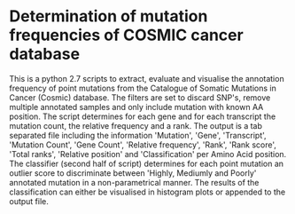 # Determination of mutation frequencies of COSMIC cancer database
This is a python 2.7 scripts to extract, evaluate and visualise the annotation frequency of point mutations from the Catalogue of Somatic Mutations in Cancer (Cosmic) database. The filters are set to discard SNP's, remove multiple annotated samples and only include mutation with known AA position. The script determines for each gene and for each transcript the mutation count, the relative frequency and a rank. The output is a tab separated file including the information 'Mutation', 'Gene', 'Transcript', 'Mutation Count', 'Gene Count', 'Relative frequency', 'Rank', 'Rank score', 'Total ranks', 'Relative position' and 'Classification' per Amino Acid position. The classifier (second half of script) determines for each point mutation an outlier score to discriminate between 'Highly, Mediumly and Poorly' annotated mutation in a non-parametrical manner. The results of the classification can either be visualised in histogram plots or appended to the output file.
